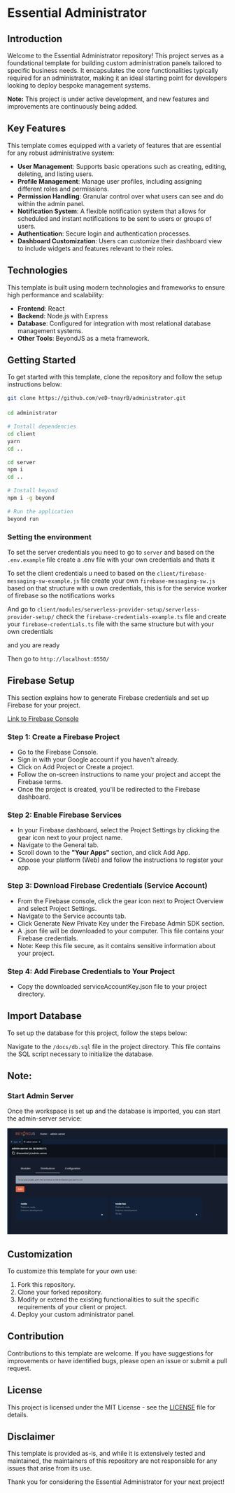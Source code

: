 # Essential Administrator

## Introduction

Welcome to the Essential Administrator repository! This project serves as a foundational template for building custom
administration panels tailored to specific business needs. It encapsulates the core functionalities typically required
for an administrator, making it an ideal starting point for developers looking to deploy bespoke management systems.

**Note:** This project is under active development, and new features and improvements are continuously being added.

## Key Features

This template comes equipped with a variety of features that are essential for any robust administrative system:

-   **User Management**: Supports basic operations such as creating, editing, deleting, and listing users.
-   **Profile Management**: Manage user profiles, including assigning different roles and permissions.
-   **Permission Handling**: Granular control over what users can see and do within the admin panel.
-   **Notification System**: A flexible notification system that allows for scheduled and instant notifications to be
    sent to users or groups of users.
-   **Authentication**: Secure login and authentication processes.
-   **Dashboard Customization**: Users can customize their dashboard view to include widgets and features relevant to
    their roles.

## Technologies

This template is built using modern technologies and frameworks to ensure high performance and scalability:

-   **Frontend**: React
-   **Backend**: Node.js with Express
-   **Database**: Configured for integration with most relational database management systems.
-   **Other Tools**: BeyondJS as a meta framework.

## Getting Started

To get started with this template, clone the repository and follow the setup instructions below:

```bash
git clone https://github.com/veD-tnayrB/administrator.git

cd administrator
```

```bash
# Install dependencies
cd client
yarn
cd ..
```

```bash
cd server
npm i
cd ..
```

```bash
# Install beyond
npm i -g beyond
```

```bash
# Run the application
beyond run
```

### Setting the environment

To set the server credentials you need to go to `server` and based on the `.env.example` file create a .env file with
your own credentials and thats it

To set the client credentials u need to based on the `client/firebase-messaging-sw-example.js` file create your own
`firebase-messaging-sw.js` based on that structure with u own credentials, this is for the service worker of firebase so
the notifications works

And go to `client/modules/serverless-provider-setup/serverless-provider-setup/` check the
`firebase-credentials-example.ts` file and create your `firebase-credentials.ts` file with the same structure but with
your own credentials

and you are ready

Then go to `http://localhost:6550/`

## Firebase Setup

This section explains how to generate Firebase credentials and set up Firebase for your project.

[Link to Firebase Console](https://console.firebase.google.com/)

### Step 1: Create a Firebase Project
- Go to the Firebase Console.
- Sign in with your Google account if you haven't already.
- Click on Add Project or Create a project.
- Follow the on-screen instructions to name your project and accept the Firebase terms.
- Once the project is created, you'll be redirected to the Firebase dashboard.

### Step 2: Enable Firebase Services
- In your Firebase dashboard, select the Project Settings by clicking the gear icon next to your project name.
- Navigate to the General tab.
- Scroll down to the **"Your Apps"** section, and click Add App.
- Choose your platform (Web) and follow the instructions to register your app.

### Step 3: Download Firebase Credentials (Service Account)
- From the Firebase console, click the gear icon next to Project Overview and select Project Settings.
- Navigate to the Service accounts tab.
- Click Generate New Private Key under the Firebase Admin SDK section.
- A .json file will be downloaded to your computer. This file contains your Firebase credentials.
- Note: Keep this file secure, as it contains sensitive information about your project.

### Step 4: Add Firebase Credentials to Your Project
- Copy the downloaded serviceAccountKey.json file to your project directory.


## Import Database
To set up the database for this project, follow the steps below:

Navigate to the `/docs/db.sql` file in the project directory. This file contains the SQL script necessary to initialize the database.

## Note:

### Start Admin Server

Once the workspace is set up and the database is imported, you can start the admin-server service:

![alt text](readme/image.png)

## Customization

To customize this template for your own use:

1. Fork this repository.
2. Clone your forked repository.
3. Modify or extend the existing functionalities to suit the specific requirements of your client or project.
4. Deploy your custom administrator panel.

## Contribution

Contributions to this template are welcome. If you have suggestions for improvements or have identified bugs, please
open an issue or submit a pull request.

## License

This project is licensed under the MIT License - see the [LICENSE](LICENSE) file for details.

## Disclaimer

This template is provided as-is, and while it is extensively tested and maintained, the maintainers of this repository
are not responsible for any issues that arise from its use.

Thank you for considering the Essential Administrator for your next project!

